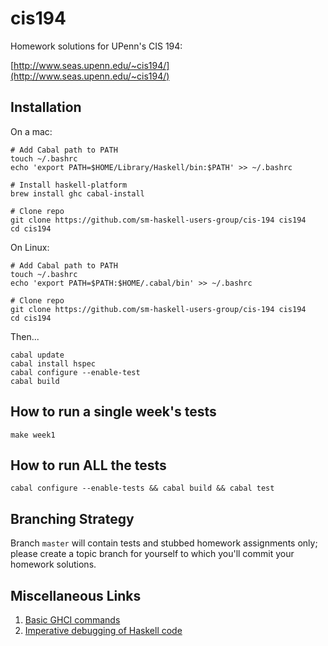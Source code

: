 # cis194

Homework solutions for UPenn's CIS 194:

[http://www.seas.upenn.edu/~cis194/](http://www.seas.upenn.edu/~cis194/)

## Installation

On a mac:

    # Add Cabal path to PATH
    touch ~/.bashrc
    echo 'export PATH=$HOME/Library/Haskell/bin:$PATH' >> ~/.bashrc

    # Install haskell-platform
    brew install ghc cabal-install

    # Clone repo
    git clone https://github.com/sm-haskell-users-group/cis-194 cis194
    cd cis194

On Linux:

    # Add Cabal path to PATH
    touch ~/.bashrc
    echo 'export PATH=$PATH:$HOME/.cabal/bin' >> ~/.bashrc

    # Clone repo
    git clone https://github.com/sm-haskell-users-group/cis-194 cis194
    cd cis194

Then...

    cabal update
    cabal install hspec
    cabal configure --enable-test
    cabal build

## How to run a single week's tests

```
make week1
```

## How to run ALL the tests

```
cabal configure --enable-tests && cabal build && cabal test
```

## Branching Strategy

Branch `master` will contain tests and stubbed homework assignments only; please create a topic branch for yourself to which you'll commit your homework solutions.

## Miscellaneous Links

1. [Basic GHCI commands](https://gist.github.com/laser/789b4416a0aa55bafd72)
1. [Imperative debugging of Haskell code](https://gist.github.com/laser/3a37ffbfd73ec21ba399)
